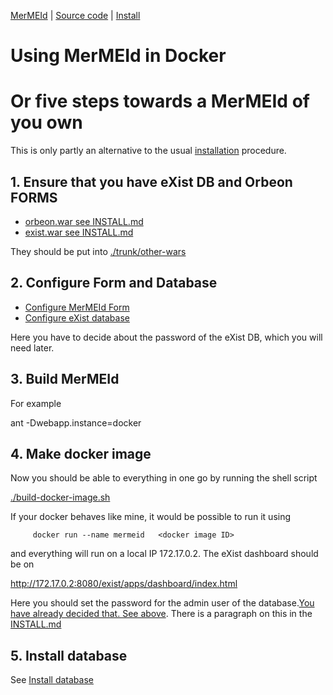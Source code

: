 

[MerMEId](../README.md) | [Source code](./README.md) | [Install](INSTALL.md)

# Using MerMEId in Docker 
# Or five steps towards a MerMEId of you own

This is only partly an alternative to the usual [installation](INSTALL.md) procedure.

## 1. Ensure that you have eXist DB and Orbeon FORMS

* [orbeon.war see INSTALL.md](INSTALL.md#4-install-orbeon)
* [exist.war see INSTALL.md](INSTALL.md#3-install-exist-db)

They should be put into [./trunk/other-wars](./other-wars)

## 2. Configure Form and Database

* [Configure MerMEId Form](INSTALL.md#5-configure-mermeid-form)
* [Configure eXist database](INSTALL.md#6-configure-database)

Here you have to decide about the password of the eXist DB, which you will need later.

## 3. Build MerMEId

For example

ant -Dwebapp.instance=docker
    						
## 4. Make docker image
 
Now you should be able to everything in one go by running the shell script

[./build-docker-image.sh](./trunk/build-docker-image.sh)
    						
If your docker behaves like mine, it would be possible to run it using

```
     docker run --name mermeid   <docker image ID>

```    						

and everything will run on a local IP 172.17.0.2. The eXist dashboard should be on

http://172.17.0.2:8080/exist/apps/dashboard/index.html

Here you should set the password for the admin user of the
database.[You have already decided that. See
above](#configure-form-and-database). There is a paragraph on this in the [INSTALL.md](INSTALL.md#exist-db-password)

## 5. Install database

See [Install database](INSTALL.md#8-install-database)
